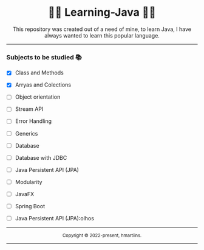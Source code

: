 <div align="center">
    <h1>👨‍💻 Learning-Java 👨‍💻</h1>
    This repository was created out of a need of mine, to learn Java, I have always wanted to learn this popular language.
</div>

---

### Subjects to be studied 📚

- [x] Class and Methods
- [x] Arryas and Colections
- [ ] Object orientation
- [ ] Stream API
- [ ] Error Handling
- [ ] Generics
- [ ] Database
- [ ] Database with JDBC
- [ ] Java Persistent API (JPA)
- [ ] Modularity
- [ ] JavaFX
- [ ] Spring Boot
- [ ] Java Persistent API (JPA):olhos


<hr>
<div align="center">
  <sub>Copyright © 2022-present, hmartiins.</sub>
</div>
<hr>
